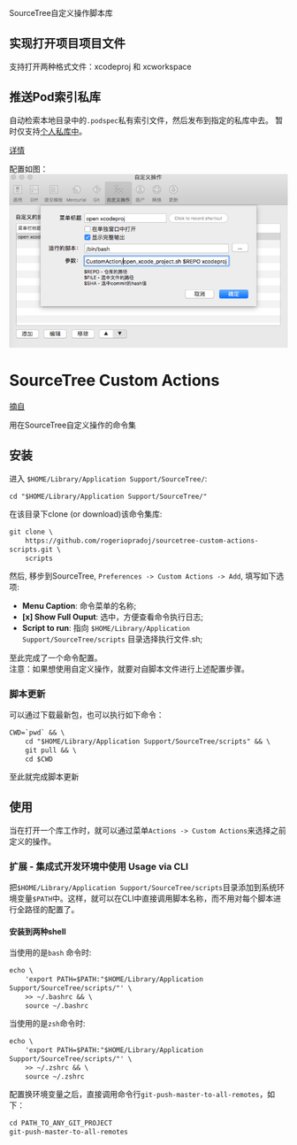 SourceTree自定义操作脚本库
## 实现打开项目项目文件
支持打开两种格式文件：xcodeproj 和 xcworkspace

## 推送Pod索引私库
自动检索本地目录中的`.podspec`私有索引文件，然后发布到指定的私库中去。
暂时仅支持[个人私库中](https://github.com/huos3203/PodRepo.git)。

[详情](pushPodSpec.sh)

配置如图：
![](img/customAction.png)





# SourceTree Custom Actions
[摘自](https://github.com/huos3203/sourcetree-custom-actions-scripts/edit/master/README.md)

用在SourceTree自定义操作的命令集

## 安装

进入 `$HOME/Library/Application Support/SourceTree/`:

```shell
cd "$HOME/Library/Application Support/SourceTree/"
```

在该目录下clone (or download)该命令集库: 

```shell
git clone \
    https://github.com/rogeriopradoj/sourcetree-custom-actions-scripts.git \
    scripts
```

然后, 移步到SourceTree, `Preferences -> Custom Actions -> Add`, 填写如下选项:

- **Menu Caption**: 命令菜单的名称;
- **[x] Show Full Ouput**: 选中，方便查看命令执行日志;
- **Script to run**: 指向 `$HOME/Library/Application Support/SourceTree/scripts` 目录选择执行文件.sh;

至此完成了一个命令配置。   
注意：如果想使用自定义操作，就要对自脚本文件进行上述配置步骤。


### 脚本更新


可以通过下载最新包，也可以执行如下命令：

```shell
CWD=`pwd` && \
    cd "$HOME/Library/Application Support/SourceTree/scripts" && \
    git pull && \
    cd $CWD
```
至此就完成脚本更新


## 使用

当在打开一个库工作时，就可以通过菜单`Actions -> Custom Actions`来选择之前定义的操作。

### 扩展 - 集成式开发环境中使用 Usage via CLI

把`$HOME/Library/Application Support/SourceTree/scripts`目录添加到系统环境变量`$PATH`中。这样，就可以在CLI中直接调用脚本名称，而不用对每个脚本进行全路径的配置了。

#### 安装到两种shell

当使用的是`bash` 命令时:

```shell
echo \
    'export PATH=$PATH:"$HOME/Library/Application Support/SourceTree/scripts/"' \
    >> ~/.bashrc && \
    source ~/.bashrc
```

当使用的是`zsh`命令时:

```shell
echo \
    'export PATH=$PATH:"$HOME/Library/Application Support/SourceTree/scripts/"' \
    >> ~/.zshrc && \
    source ~/.zshrc
```

配置换环境变量之后，直接调用命令行`git-push-master-to-all-remotes`，如下：

```shell
cd PATH_TO_ANY_GIT_PROJECT
git-push-master-to-all-remotes
```
